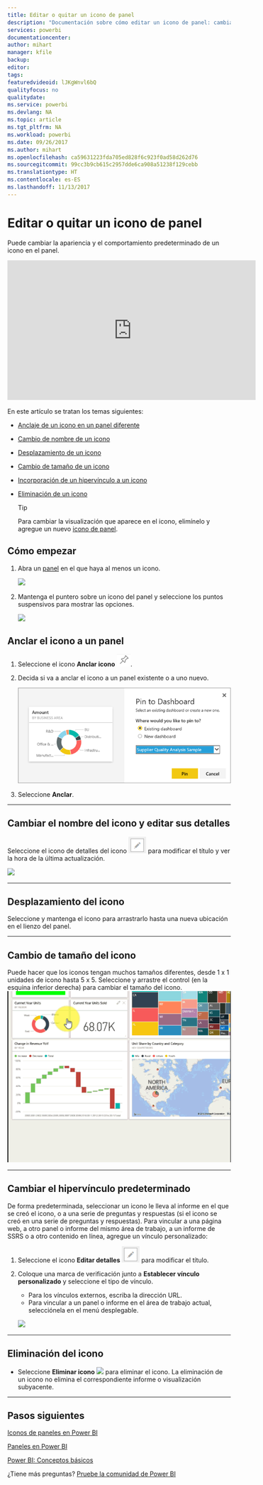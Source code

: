 ```yaml
---
title: Editar o quitar un icono de panel
description: "Documentación sobre cómo editar un icono de panel: cambiarle el tamaño, moverlo, anclarlo, eliminarlo y crear un hipervínculo."
services: powerbi
documentationcenter: 
author: mihart
manager: kfile
backup: 
editor: 
tags: 
featuredvideoid: lJKgWnvl6bQ
qualityfocus: no
qualitydate: 
ms.service: powerbi
ms.devlang: NA
ms.topic: article
ms.tgt_pltfrm: NA
ms.workload: powerbi
ms.date: 09/26/2017
ms.author: mihart
ms.openlocfilehash: ca59631223fda705ed828f6c923f0ad58d262d76
ms.sourcegitcommit: 99cc3b9cb615c2957dde6ca908a51238f129cebb
ms.translationtype: HT
ms.contentlocale: es-ES
ms.lasthandoff: 11/13/2017
---
```

# <a name="edit-or-remove-a-dashboard-tile"></a>Editar o quitar un icono de panel
Puede cambiar la apariencia y el comportamiento predeterminado de un icono en el panel.

<iframe width="560" height="315" src="https://www.youtube.com/embed/lJKgWnvl6bQ" frameborder="0" allowfullscreen></iframe>

En este artículo se tratan los temas siguientes:

* [Anclaje de un icono en un panel diferente](#different)
* [Cambio de nombre de un icono](#rename)
* [Desplazamiento de un icono](#move)
* [Cambio de tamaño de un icono](#resize)
* [Incorporación de un hipervínculo a un icono](#hyperlink)
* [Eliminación de un icono](#delete)
  
  > [!TIP]
  > Para cambiar la visualización que aparece en el icono, elimínelo y agregue un nuevo [icono de panel](service-dashboard-tiles.md).
  > 
  > 

## <a name="how-to-begin"></a>Cómo empezar
1. Abra un [panel](service-dashboards.md) en el que haya al menos un icono. 
   
   ![](media/service-dashboard-edit-tile/power-bi-tile.png)
2. Mantenga el puntero sobre un icono del panel y seleccione los puntos suspensivos para mostrar las opciones.
   
   ![](media/service-dashboard-edit-tile/power-bi-tile-menu-new.png)

<a name="different"></a>

## <a name="pin-the-tile-to-a-dashboard"></a>Anclar el icono a un panel
1. Seleccione el icono **Anclar icono** ![](media/service-dashboard-edit-tile/pinnooutline.png).
2. Decida si va a anclar el icono a un panel existente o a uno nuevo. 
   
   ![](media/service-dashboard-edit-tile/pbi_pintoanotherdash.png)
3. Seleccione **Anclar**.

- - -
<a name="rename"></a>

## <a name="rename-the-tile-and-edit-tile-details"></a>Cambiar el nombre del icono y editar sus detalles
Seleccione el icono de detalles del icono ![](media/service-dashboard-edit-tile/pbi_nancy_pencilicon.png) para modificar el título y ver la hora de la última actualización.

![](media/service-dashboard-edit-tile/power-bi-tile-details.png)

- - -
<a name="move"></a>

## <a name="move-the-tile"></a>Desplazamiento del icono
Seleccione y mantenga el icono para arrastrarlo hasta una nueva ubicación en el lienzo del panel.

- - -
<a name="resize"></a>

## <a name="resize-the-tile"></a>Cambio de tamaño del icono
Puede hacer que los iconos tengan muchos tamaños diferentes, desde 1 x 1 unidades de icono hasta 5 x 5. Seleccione y arrastre el control (en la esquina inferior derecha) para cambiar el tamaño del icono.
    ![](media/service-dashboard-edit-tile/pbigif_resizetile4.gif)

- - -
<a name="hyperlink"></a>

## <a name="change-the-default-hyperlink"></a>Cambiar el hipervínculo predeterminado
De forma predeterminada, seleccionar un icono le lleva al informe en el que se creó el icono, o a una serie de preguntas y respuestas (si el icono se creó en una serie de preguntas y respuestas). Para vincular a una página web, a otro panel o informe del mismo área de trabajo, a un informe de SSRS o a otro contenido en línea, agregue un vínculo personalizado:

1. Seleccione el icono **Editar detalles** ![](media/service-dashboard-edit-tile/pbi_nancy_pencilicon.png) para modificar el título.
2. Coloque una marca de verificación junto a **Establecer vínculo personalizado** y seleccione el tipo de vínculo.    
   
   * Para los vínculos externos, escriba la dirección URL.     
   * Para vincular a un panel o informe en el área de trabajo actual, selecciónela en el menú desplegable.
   
   ![](media/service-dashboard-edit-tile/power-bi-set-custom-link.png)

- - -
<a name="delete"></a>

## <a name="delete-the-tile"></a>Eliminación del icono
* Seleccione **Eliminar icono** ![](media/service-dashboard-edit-tile/power-bi-delete-tile-icon.png) para eliminar el icono. La eliminación de un icono no elimina el correspondiente informe o visualización subyacente.

- - -
## <a name="next-steps"></a>Pasos siguientes
[Iconos de paneles en Power BI](service-dashboard-tiles.md)

[Paneles en Power BI](service-dashboards.md)

[Power BI: Conceptos básicos](service-basic-concepts.md)

¿Tiene más preguntas? [Pruebe la comunidad de Power BI](http://community.powerbi.com/)

